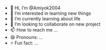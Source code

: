 - 👋 Hi, I’m @Amiyok2004
- 👀 I’m interested in learning new things
- 🌱 I’m currently learning about life
- 💞️ I’m looking to collaborate on new project
- 📫 How to reach me ...
- 😄 Pronouns: ...
- ⚡ Fun fact: ...

<!---
Amiyok2004/Amiyok2004 is a ✨ special ✨ repository because its `README.md` (this file) appears on your GitHub profile.
You can click the Preview link to take a look at your changes.
--->
